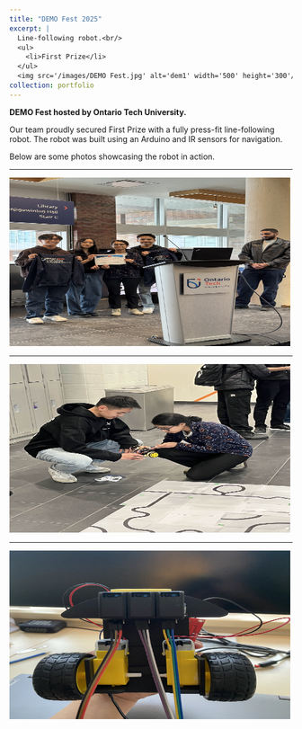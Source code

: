```yaml
---
title: "DEMO Fest 2025"
excerpt: |
  Line-following robot.<br/>
  <ul>
    <li>First Prize</li>
  </ul>
  <img src='/images/DEMO Fest.jpg' alt='dem1' width='500' height='300'/>
collection: portfolio
---
```



**DEMO Fest hosted by Ontario Tech University.**

Our team proudly secured First Prize with a fully press-fit line-following robot.
The robot was built using an Arduino and IR sensors for navigation.

Below are some photos showcasing the robot in action.

---

<img src="/images/DEMO2.JPEG" alt="DEMO2" width="500" height="300">

---

<img src="/images/DEMO3.JPG" alt="DEMO3" width="500" height="300">

---

<img src="/images/DEMO1.jpg" alt="DEMO1" width="500" height="300">
